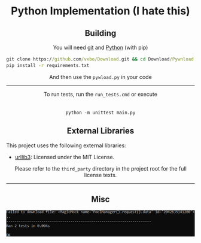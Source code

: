 <html>
  <body>
    <div align="center">
      <h1>Python Implementation (I hate this)</h1>
      <h2>Building</h2>
      <p>You will need <a href="https://git-scm.com">git</a> and <a href="https://www.python.org">Python</a> (with pip)</a></p>
    </div>
    
```bat
git clone https://github.com/vxbo/Download.git && cd Download/Pywnload
pip install -r requirements.txt
```
  <div align="center">
    <p>And then use the <code>pywload.py</code> in your code</p>
    <hr>
    <p>To run tests, run the <code>run_tests.cmd</code> or execute</p>
    <br>
    <code>python -m unittest main.py</code>
    <h2>External Libraries</h2>
  </div>
  <p>This project uses the following external libraries:</p>
  <ul>
    <li><a href="https://github.com/urllib3/urllib3">urllib3</a>: Licensed under the MIT License.</li>
  </ul>
  <div align="center">
    <p>Please refer to the <code>third_party</code> directory in the project root for the full license texts.</p>
    <hr>
    <h2>Misc</h2>
    <img src="media/progress.png" alt="lol have fun with that xd">
  </div>
  </body>
</html>